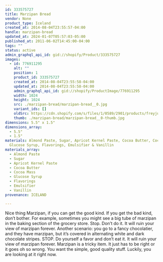 ```yaml
---
id: 333575727
title: Marzipan Bread
vendor: None
product_type: Iceland
created_at: 2014-08-04T23:55:57-04:00
handle: marzipan-bread
updated_at: 2024-01-07T05:57:03-05:00
published_at: 2011-06-02T14:45:00-04:00
tags: ""
status: active
admin_graphql_api_id: gid://shopify/Product/333575727
images:
  - id: 776911295
    alt: ""
    position: 1
    product_id: 333575727
    created_at: 2014-08-04T23:55:58-04:00
    updated_at: 2014-08-04T23:55:58-04:00
    admin_graphql_api_id: gid://shopify/ProductImage/776911295
    width: 1024
    height: 1024
    src: ./marzipan-bread/marzipan-bread__0.jpg
    variant_ids: []
    oldSrc: https://cdn.shopify.com/s/files/1/0589/2901/products/freyju_marzipan_braud.jpeg?v=1407210958
    thumb: ./marzipan-bread/marzipan-bread__0-thumb.jpg
dimensions: 5.5" x 1.5"
dimensions_array:
  - 5.5"
  - 1.5"
materials: Almond Paste, Sugar, Apricot Kernel Paste, Cocoa Butter, Cocoa Mass,
  Glucose Syrup, Flavorings, Emulsifier & Vanillin
materials_array:
  - Almond Paste
  - Sugar
  - Apricot Kernel Paste
  - Cocoa Butter
  - Cocoa Mass
  - Glucose Syrup
  - Flavorings
  - Emulsifier
  - Vanillin
provenance: ICELAND

---
```


Nice thing Marzipan, if you can get the good kind. If you get the bad kind, don’t bother. For example, sometimes you might see a big tube of marzipan in the baking section of the grocery store. Stop. Don’t do it. It will ruin your view of marzipan forever. Another scenario: you go to a fancy chocolatier, and they have marzipan, but it’s covered in alternating white and dark chocolate stripes. STOP. Do yourself a favor and don’t eat it. It will ruin your view of marzipan forever. Marzipan is a tricky item. It just has to be right or it goes oh so wrong. You want the simple, good quality stuff. Luckily, you are looking at it right now.